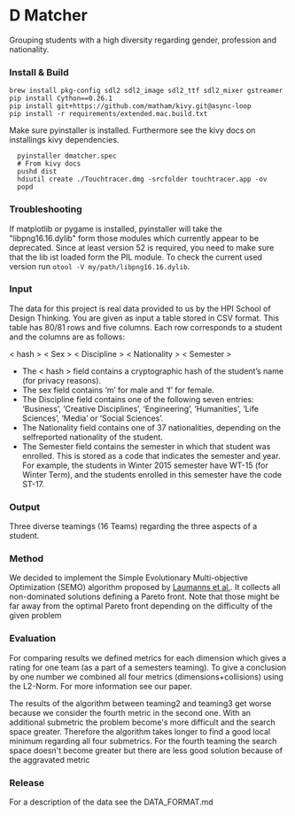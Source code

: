 # D Matcher

Grouping students with a high diversity regarding gender, profession and nationality.

### Install & Build

```
brew install pkg-config sdl2 sdl2_image sdl2_ttf sdl2_mixer gstreamer
pip install Cython==0.26.1
pip install git+https://github.com/matham/kivy.git@async-loop
pip install -r requirements/extended.mac.build.txt
```

Make sure pyinstaller is installed. Furthermore see the kivy docs on installings kivy dependencies.

```
  pyinstaller dmatcher.spec
  # From kivy docs
  pushd dist
  hdiutil create ./Touchtracer.dmg -srcfolder touchtracer.app -ov
  popd
```

### Troubleshooting

If matplotlib or pygame is installed, pyinstaller will take the "libpng16.16.dylib" form those modules which currently appear to be deprecated. Since at least version 52 is required, you need to make sure that the lib ist loaded form the PIL module. To check the current used version run `otool -V my/path/libpng16.16.dylib`.

### Input

The data for this project is real data provided to us by the HPI School of Design Thinking. You are given as input a table stored in CSV format. This table has 80/81 rows and five columns. Each row corresponds
to a student and the columns are as follows:

< hash > < Sex > < Discipline > < Nationality > < Semester >

- The < hash > field contains a cryptographic hash of the student’s name (for privacy reasons).
- The sex field contains ‘m’ for male and ‘f’ for female.
- The Discipline field contains one of the following seven entries:
  ‘Business’, ‘Creative Disciplines’, ‘Engineering’, ‘Humanities’, ‘Life Sciences’, ‘Media’ or ‘Social Sciences’.
- The Nationality field contains one of 37 nationalities, depending on the selfreported nationality of the student.
- The Semester field contains the semester in which that student was enrolled. This is stored as a code that indicates the semester and year. For example, the students in Winter 2015 semester have WT-15 (for Winter Term), and the students enrolled in this semester have the code ST-17.

### Output

Three diverse teamings (16 Teams) regarding the three aspects of a student.

### Method

We decided to implement the Simple Evolutionary Multi-objective Optimization (SEMO) algorithm proposed by [Laumanns et al.][0]. It collects all non-dominated solutions defining a Pareto front. Note that those might be far away from the optimal Pareto front depending on the difficulty of the given problem

[0]: http://repository.ias.ac.in/83516/1/20-a.pdf

### Evaluation

For comparing results we defined metrics for each dimension which gives a rating for one team (as a part of a semesters teaming). To give a conclusion by one number we combined all four metrics (dimensions+collisions) using the L2-Norm. For more information see our paper.

The results of the algorithm between teaming2 and teaming3 get worse because we consider the fourth metric in the second one. With an additional submetric the problem become's more difficult and the search space greater. Therefore the algorithm takes longer to find a good local minimum regarding all four submetrics.
For the fourth teaming the search space doesn't become greater but there are less good solution because of the aggravated metric

### Release

For a description of the data see the DATA_FORMAT.md
